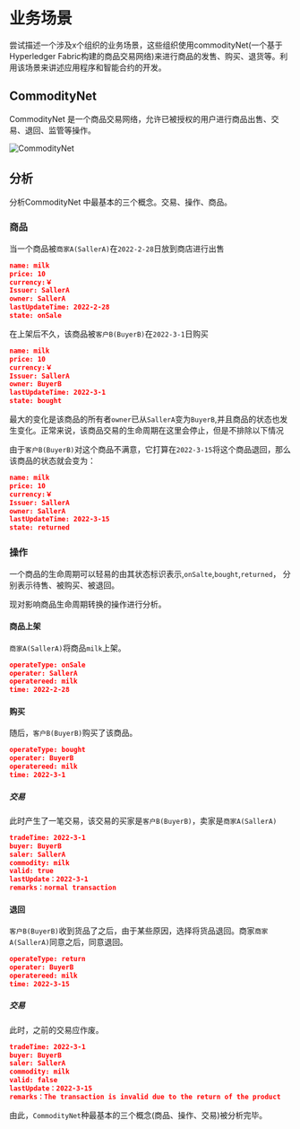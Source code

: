 # 业务场景

尝试描述一个涉及x个组织的业务场景，这些组织使用commodityNet(一个基于Hyperledger Fabric构建的商品交易网络)来进行商品的发售、购买、退货等。利用该场景来讲述应用程序和智能合约的开发。

## CommodityNet

CommodityNet 是一个商品交易网络，允许已被授权的用户进行商品出售、交易、退回、监管等操作。

![CommodityNet ](https://gitee.com/shen_wenxin0510/readme-pictures/raw/master/notes/CommodityNet.png)

## 分析

分析CommodityNet 中最基本的三个概念。交易、操作、商品。

### 商品

当一个商品被`商家A(SallerA)`在`2022-2-28`日放到商店进行出售

```json
name: milk
price: 10
currency:￥
Issuer: SallerA
owner: SallerA
lastUpdateTime: 2022-2-28
state: onSale
```

在上架后不久，该商品被`客户B(BuyerB)`在`2022-3-1`日购买

```json
name: milk
price: 10
currency:￥
Issuer: SallerA
owner: BuyerB
lastUpdateTime: 2022-3-1
state: bought
```

最大的变化是该商品的所有者`owner`已从`SallerA`变为`BuyerB`,并且商品的状态也发生变化。正常来说，该商品交易的生命周期在这里会停止，但是不排除以下情况

由于`客户B(BuyerB)`对这个商品不满意，它打算在`2022-3-15`将这个商品退回，那么该商品的状态就会变为：

```json
name: milk
price: 10
currency:￥
Issuer: SallerA
owner: SallerA
lastUpdateTime: 2022-3-15
state: returned
```

### 操作

一个商品的生命周期可以轻易的由其状态标识表示,`onSalte`,`bought`,`returned`， 分别表示待售、被购买、被退回。

现对影响商品生命周期转换的操作进行分析。

#### 商品上架

`商家A(SallerA)`将商品`milk`上架。

```json
operateType: onSale
operater: SallerA
operatereed: milk
time: 2022-2-28
```

#### 购买

随后，`客户B(BuyerB)`购买了该商品。

```json
operateType: bought
operater: BuyerB
operatereed: milk
time: 2022-3-1
```

##### 交易

此时产生了一笔交易，该交易的买家是`客户B(BuyerB)`，卖家是`商家A(SallerA)`

```json
tradeTime: 2022-3-1
buyer: BuyerB
saler: SallerA
commodity: milk
valid: true
lastUpdate：2022-3-1
remarks：normal transaction
```

#### 退回

`客户B(BuyerB)`收到货品了之后，由于某些原因，选择将货品退回。商家`商家A(SallerA)`同意之后，同意退回。

```json
operateType: return
operater: BuyerB
operatereed: milk
time: 2022-3-15
```

##### 交易

此时，之前的交易应作废。

```json
tradeTime: 2022-3-1
buyer: BuyerB
saler: SallerA
commodity: milk
valid: false
lastUpdate：2022-3-15
remarks：The transaction is invalid due to the return of the product
```

由此，`CommodityNet`种最基本的三个概念(商品、操作、交易)被分析完毕。

